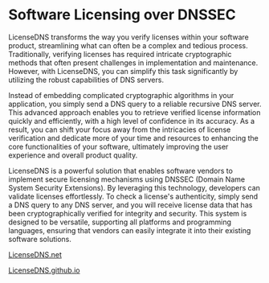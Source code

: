 
# Software Licensing over DNSSEC

LicenseDNS transforms the way you verify licenses within your software product, streamlining what can often be a complex and tedious process. Traditionally, verifying licenses has required intricate cryptographic methods that often present challenges in implementation and maintenance. However, with LicenseDNS, you can simplify this task significantly by utilizing the robust capabilities of DNS servers. 

Instead of embedding complicated cryptographic algorithms in your application, you simply send a DNS query to a reliable recursive DNS server. This advanced approach enables you to retrieve verified license information quickly and efficiently, with a high level of confidence in its accuracy. As a result, you can shift your focus away from the intricacies of license verification and dedicate more of your time and resources to enhancing the core functionalities of your software, ultimately improving the user experience and overall product quality.

LicenseDNS is a powerful solution that enables software vendors to implement secure licensing mechanisms using DNSSEC (Domain Name System Security Extensions). By leveraging this technology, developers can validate licenses effortlessly. To check a license's authenticity, simply send a DNS query to any DNS server, and you will receive license data that has been cryptographically verified for integrity and security. This system is designed to be versatile, supporting all platforms and programming languages, ensuring that vendors can easily integrate it into their existing software solutions.

[LicenseDNS.net](https://www.LicenseDNS.net/)

[LicenseDNS.github.io](https://LicenseDNS.github.io/)

